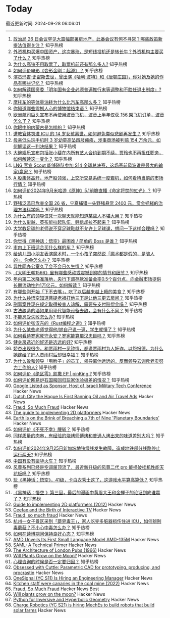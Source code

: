 # Today

最近更新时间: 2024-09-28 06:06:01

--- 
1. [政治局 26 日会议罕见大篇幅部署房地产，此番会议有何不寻常？哪些政策新提法值得关注？](https://www.zhihu.com/question/668753879) 知乎热榜
2. [外资机构买爆中国资产，这次暴涨，是短线投机还是转长牛？外资机构主要买了什么？](https://www.zhihu.com/question/668280519) 知乎热榜
3. [为什么高铁不用取票了，取票机前还有那么多人?](https://www.zhihu.com/question/364135378) 知乎热榜
4. [如何评价电影《变形金刚：起源》？](https://www.zhihu.com/question/667339584) 知乎热榜
5. [演员玛吉·史密斯去世，曾出演《哈利·波特》和《唐顿庄园》，你对她及她的作品有哪些记忆？](https://www.zhihu.com/question/673114646) 知乎热榜
6. [如何解读国资委「明年国有企业必须普遍推行末等调整和不胜任退出制度」?](https://www.zhihu.com/question/670851520) 知乎热榜
7. [摩托车的等体量油耗为什么比汽车高那么多？](https://www.zhihu.com/question/517066652) 知乎热榜
8. [你知道哪些震撼人心的博物馆结束语？](https://www.zhihu.com/question/657224632) 知乎热榜
9. [欧洲航司巨头宣布不再使用波音飞机，波音上半年仅获 156 架飞机订单，波音怎么了？](https://www.zhihu.com/question/665507615) 知乎热榜
10. [你眼中的内蒙古是怎样的？](https://www.zhihu.com/question/20286099) 知乎热榜
11. [遭教官体罚进 ICU 的 14 岁女孩离世，如何避免类似悲剧再发生？](https://www.zhihu.com/question/669993967) 知乎热榜
12. [母亲低头玩手机时 3 岁幼童高坠四肢瘫痪，涉事商场被判赔 154 万余元，如何解读这一判决结果？](https://www.zhihu.com/question/669748563) 知乎热榜
13. [大碗娱乐宣布包括张小斐在内所有艺人合约到期不续，贾玲也不再担任职务，如何解读这一变化？](https://www.zhihu.com/question/669880050) 知乎热榜
14. [LNG 官宣 Scout 能够随队参加 S14 全球总决赛，这场赛前风波谁是最大的输家/赢家？](https://www.zhihu.com/question/671325123) 知乎热榜
15. [A 股集体高开，地产股领涨，上交所交易系统一度宕机，如何看待当前的市场行情？](https://www.zhihu.com/question/669881929) 知乎热榜
16. [如何评价2024年9月米哈游《原神》5.1前瞻直播《命定将焚的虹光》？](https://www.zhihu.com/question/669869957) 知乎热榜
17. [野猪泛滥已危害全国 26 省，宁夏捕猎一头野猪悬赏 2400 元，赏金抓猪的治理方法科学吗？](https://www.zhihu.com/question/668289493) 知乎热榜
18. [为什么有的领导仅凭一次聊天就能知道某些人不堪大用？](https://www.zhihu.com/question/668009848) 知乎热榜
19. [为什么彭越、英布能拉起队伍，韩信却拉不起来？](https://www.zhihu.com/question/668449407) 知乎热榜
20. [大学教足球的老师说不穿足球鞋就不允许上足球课，想问一下这样合理吗？](https://www.zhihu.com/question/422726119) 知乎热榜
21. [你觉得《黑神话：悟空》最困难 / 简单的 Boss 是谁？](https://www.zhihu.com/question/664773964) 知乎热榜
22. [市内上下班适合买什么样的车？](https://www.zhihu.com/question/667522504) 知乎热榜
23. [给幼儿园小朋友表演魔术时，一个小孩子突然说「魔术都是假的，是骗人的」，你会怎么办？](https://www.zhihu.com/question/357930376) 知乎热榜
24. [异性同办公室久了会不会日久生情？](https://www.zhihu.com/question/659807021) 知乎热榜
25. [《大明王朝1566》里有哪些感动或震撼到你的情节和细节？](https://www.zhihu.com/question/283970208) 知乎热榜
26. [年内第二次降准落地，央行下调存款准备金率0.5个百分点，向金融市场提供长期流动性约1万亿元，如何解读？](https://www.zhihu.com/question/669776033) 知乎热榜
27. [有哪些刚开始「下不去嘴」，吃了以后越来越上瘾的美食？](https://www.zhihu.com/question/668579091) 知乎热榜
28. [为什么孙悟空知道菩提老祖打他三下是让他三更去房间？](https://www.zhihu.com/question/667950396) 知乎热榜
29. [刑事案件现在规定取得被害人谅解，需要先支付赔偿金吗？](https://www.zhihu.com/question/660052286) 知乎热榜
30. [古法酿造的酒如果用现代智能设备去酿，会有什么不同？](https://www.zhihu.com/question/667595544) 知乎热榜
31. [不能忍受失败怎么办?](https://www.zhihu.com/question/668221488) 知乎热榜
32. [如何评价张汉东的《Rust编程之道》?](https://www.zhihu.com/question/400584073) 知乎热榜
33. [为什么某些老师觉得他/她自己说一遍，学生就懂了？](https://www.zhihu.com/question/310182162) 知乎热榜
34. [如何看待罗宪死守永安？罗宪能算蜀汉忠臣吗？](https://www.zhihu.com/question/586396828) 知乎热榜
35. [健身房选近的好还是选远的好?](https://www.zhihu.com/question/666587630) 知乎热榜
36. [娇杏出现很少，和贾雨村一见钟情，都说贾雨村为人奸诈，以怨报德，为什么她嫁给了奸人贾雨村后却很幸福？](https://www.zhihu.com/question/667923696) 知乎热榜
37. [为什么敢和领导「甩脸子」的员工，领导离他远远的，反而领导去训斥老实努力工作的人?](https://www.zhihu.com/question/668142358) 知乎热榜
38. [如何评价《绝区零》凯撒 EP | pinKing ?](https://www.zhihu.com/question/668283678) 知乎热榜
39. [如何评价网易炉石国服回归玩家体验极差的情况？](https://www.zhihu.com/question/668280360) 知乎热榜
40. [Google Listed as Sponsor, Host of Israeli Military Tech Conference](https://theintercept.com/2024/09/27/google-israel-defense-tech-conference/) Hacker News
41. [Dutch City the Hague Is First Banning Oil and Air Travel Ads](https://oilprice.com/Latest-Energy-News/World-News/Dutch-City-The-Hague-Is-Worlds-First-Banning-Oil-and-Air-Travel-Ads.html) Hacker News
42. [Fraud, So Much Fraud](https://www.science.org/content/blog-post/fraud-so-much-fraud) Hacker News
43. [The guide to implementing 2D platformers](http://higherorderfun.com/blog/2012/05/20/the-guide-to-implementing-2d-platformers/) Hacker News
44. [Earth Is on the Brink of Breaching a 7th of Nine 'Planetary Boundaries'](https://www.smithsonianmag.com/smart-news/earth-is-on-the-brink-of-breaching-a-seventh-of-nine-planetary-boundaries-that-support-life-180985144/) Hacker News
45. [如何评价《不死不幸》腰斩？](https://www.zhihu.com/question/668032614) 知乎热榜
46. [同样质量的肉串，有经验的烧烤师傅烤和普通人烤出来的味道差别大吗？](https://www.zhihu.com/question/667994568) 知乎热榜
47. [如何评价2024年9月25日新加坡地铁绿线发生故障，造成地铁部分线路停止运行两天?](https://www.zhihu.com/question/668231241) 知乎热榜
48. [中国有没有豪华火车？](https://www.zhihu.com/question/24385576) 知乎热榜
49. [风尊系列已经是空调届顶流了，最近新升级的风尊二代 pro 能捅破挂机性能天花板吗？](https://www.zhihu.com/question/669932895) 知乎热榜
50. [玩《黑神话：悟空》，41级，卡白衣秀士这了，这游戏水平算高算低？](https://www.zhihu.com/question/669166551) 知乎热榜
51. [《黑神话：悟空 》第三回，最后的漫画中黄眉大王和金蝉子的论证到底谁赢了？](https://www.zhihu.com/question/665055854) 知乎热榜
52. [Guide to implementing 2D platformers (2012)](http://higherorderfun.com/blog/2012/05/20/the-guide-to-implementing-2d-platformers/) Hacker News
53. [Ceefax and the Birth of Interactive TV](https://www.bbc.com/articles/cvg360rr91zo) Hacker News
54. [Fraud, so much fraud](https://www.science.org/content/blog-post/fraud-so-much-fraud) Hacker News
55. [杭州一女子景区采到「蘑界毒王」，家人吃完多脏器损伤住进 ICU，如何辨别毒蘑菇？不小心中毒怎么办？](https://www.zhihu.com/question/672017435) 知乎热榜
56. [如何在读博期间保持良好心态？](https://www.zhihu.com/question/579321395) 知乎热榜
57. [AMD Unveils Its First Small Language Model AMD-135M](https://community.amd.com/t5/ai/amd-unveils-its-first-small-language-model-amd-135m/ba-p/711368) Hacker News
58. [SAML: A Technical Primer](https://ssoready.com/docs/saml/saml-technical-primer) Hacker News
59. [The Architecture of London Pubs (1966)](https://thelondonmagazine.org/archive-the-architecture-of-london-pubs-by-stephen-gardiner/) Hacker News
60. [Will Plants Grow on the Moon?](https://nautil.us/will-plants-grow-on-the-moon-897620/) Hacker News
61. [心理咨询的时候是否一定要归因？](https://www.zhihu.com/question/664389209) 知乎热榜
62. [Obsessed with Cuttle: Parametric CAD for prototyping, producing, and procrastin](https://hannahilea.com/blog/cuttle-obsession/) Hacker News
63. [OneSignal (YC S11) Is Hiring an Engineering Manager](https://onesignal.com/careers/4381552006) Hacker News
64. [Kitchen staff were canaries in the coal mine (2022)](https://economistwritingeveryday.com/2022/01/24/kitchen-staff-were-canaries-in-the-coal-mine/) Hacker News
65. [Fraud, So Much Fraud](https://www.science.org/content/blog-post/fraud-so-much-fraud) Hacker News Best
66. [Will plants grow on the moon?](https://nautil.us/will-plants-grow-on-the-moon-897620/) Hacker News
67. [Python for Inversive and Hyperbolic Geometry](https://coe.psu.ac.th/ad/invhyper/) Hacker News
68. [Charge Robotics (YC S21) is hiring MechEs to build robots that build solar farms](https://www.ycombinator.com/companies/charge-robotics/jobs/ml4f9l4-senior-mechanical-engineer) Hacker News
